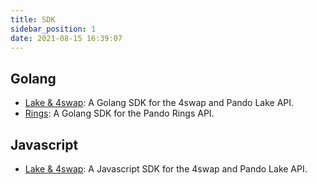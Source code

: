 ```yaml
---
title: SDK
sidebar_position: 1
date: 2021-08-15 16:39:07
---
```


## Golang

- [Lake & 4swap](https://github.com/fox-one/4swap-sdk-go): A Golang SDK for the 4swap and Pando Lake API.
- [Rings](https://github.com/fox-one/compound-sdk-go): A Golang SDK for the Pando Rings API.

## Javascript

- [Lake & 4swap](https://github.com/an-lee/pando-sdk-js): A Javascript SDK for the 4swap and Pando Lake API.

